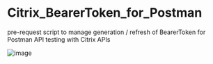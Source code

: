 # Citrix_BearerToken_for_Postman
pre-request script to manage generation / refresh of BearerToken for Postman API testing with Citrix APIs


![image](https://user-images.githubusercontent.com/67022036/236895114-dd86f0a9-f5f6-47b4-ab81-c61713ba2a68.png)

